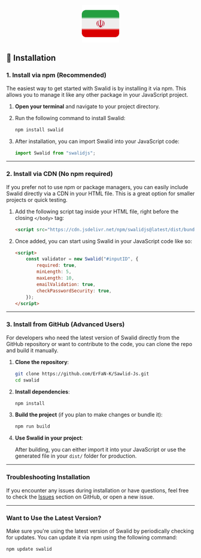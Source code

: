 <p align="center">
    <img src="./examples/image/Iran🦁.png" align="center" width="100">
</p>

## **🚀 Installation**

### **1. Install via npm (Recommended)**

The easiest way to get started with Swalid is by installing it via npm. This allows you to manage it like any other package in your JavaScript project.

1. **Open your terminal** and navigate to your project directory.
2. Run the following command to install Swalid:

   ```bash
   npm install swalid
   ```

3. After installation, you can import Swalid into your JavaScript code:

   ```js
   import Swalid from "swalidjs";
   ```

---

### **2. Install via CDN (No npm required)**

If you prefer not to use npm or package managers, you can easily include Swalid directly via a CDN in your HTML file. This is a great option for smaller projects or quick testing.

1. Add the following script tag inside your HTML file, right before the closing `</body>` tag:

   ```html
   <script src="https://cdn.jsdelivr.net/npm/swalidjs@latest/dist/bundle.js"></script>
   ```

2. Once added, you can start using Swalid in your JavaScript code like so:

   ```html
   <script>
       const validator = new Swalid("#inputID", {
           required: true,
           minLength: 5,
           maxLength: 10,
           emailValidation: true,
           checkPasswordSecurity: true,
       });
   </script>
   ```

---

### **3. Install from GitHub (Advanced Users)**

For developers who need the latest version of Swalid directly from the GitHub repository or want to contribute to the code, you can clone the repo and build it manually.

1. **Clone the repository**:

   ```bash
   git clone https://github.com/ErFaN-K/Sawlid-Js.git
   cd swalid
   ```

2. **Install dependencies**:

   ```bash
   npm install
   ```

3. **Build the project** (if you plan to make changes or bundle it):

   ```bash
   npm run build
   ```

4. **Use Swalid in your project**:

   After building, you can either import it into your JavaScript or use the generated file in your `dist/` folder for production.

---

### **Troubleshooting Installation**

If you encounter any issues during installation or have questions, feel free to check the [Issues](https://github.com/ErFaN-K/Swalid-Js/issues) section on GitHub, or open a new issue.

---

### **Want to Use the Latest Version?**

Make sure you're using the latest version of Swalid by periodically checking for updates. You can update it via npm using the following command:

```bash
npm update swalid
```